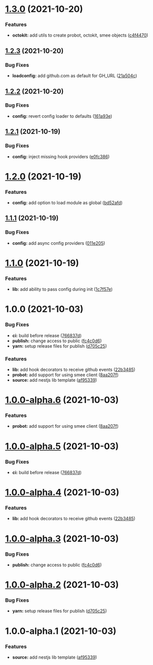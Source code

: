 # [1.3.0](https://github.com/nestjs-shared/probot/compare/v1.2.3...v1.3.0) (2021-10-20)


### Features

* **octokit:** add utils to create probot, octokit, smee objects ([c4f4470](https://github.com/nestjs-shared/probot/commit/c4f447026d913b1e7b1c8957c30fabd50c23a229))

## [1.2.3](https://github.com/nestjs-shared/probot/compare/v1.2.2...v1.2.3) (2021-10-20)


### Bug Fixes

* **loadconfig:** add github.com as default for GH_URL ([21a504c](https://github.com/nestjs-shared/probot/commit/21a504cfc429d03e6166303be596d7c996656a22))

## [1.2.2](https://github.com/nestjs-shared/probot/compare/v1.2.1...v1.2.2) (2021-10-20)


### Bug Fixes

* **config:** revert config loader to defaults ([161a93e](https://github.com/nestjs-shared/probot/commit/161a93e6ea16a57111d8602cf0a32e22c39171e8))

## [1.2.1](https://github.com/nestjs-shared/probot/compare/v1.2.0...v1.2.1) (2021-10-19)


### Bug Fixes

* **config:** inject missing hook providers ([e0fc386](https://github.com/nestjs-shared/probot/commit/e0fc386cddb1308e0f305bf269e5fbfbe505ca60))

# [1.2.0](https://github.com/nestjs-shared/probot/compare/v1.1.1...v1.2.0) (2021-10-19)


### Features

* **config:** add option to load module as global ([bd52afd](https://github.com/nestjs-shared/probot/commit/bd52afde00a895fe70ba1d6d148801e376aac71a))

## [1.1.1](https://github.com/nestjs-shared/probot/compare/v1.1.0...v1.1.1) (2021-10-19)


### Bug Fixes

* **config:** add async config providers ([011e205](https://github.com/nestjs-shared/probot/commit/011e2053489bc2154b4c2faf3e6d199444a7b24c))

# [1.1.0](https://github.com/nestjs-shared/probot/compare/v1.0.0...v1.1.0) (2021-10-19)


### Features

* **lib:** add ability to pass config during init ([1c7f57e](https://github.com/nestjs-shared/probot/commit/1c7f57e74fb81117bf7de373e5d0d0934fe0c482))

# 1.0.0 (2021-10-03)


### Bug Fixes

* **ci:** build before release ([766837d](https://github.com/nestjs-shared/probot/commit/766837dceac7b8ef5901262beec0a21863b1dcf2))
* **publish:** change access to public ([fc4c0d6](https://github.com/nestjs-shared/probot/commit/fc4c0d6796a460343c422ac6174d418d5343cafc))
* **yarn:** setup release files for publish ([d705c25](https://github.com/nestjs-shared/probot/commit/d705c2567a5643040cdbb89676c0e7bae874ae41))


### Features

* **lib:** add hook decorators to receive github events ([22b3485](https://github.com/nestjs-shared/probot/commit/22b34856d380babc2d953a62a794d1e469ed324c))
* **probot:** add support for using smee client ([8aa207f](https://github.com/nestjs-shared/probot/commit/8aa207f808072a37f9bba639c172c688d970d063))
* **source:** add nestjs lib template ([af95339](https://github.com/nestjs-shared/probot/commit/af9533994ab6166f2ec7d9e898d53ba636cab92d))

# [1.0.0-alpha.6](https://github.com/nestjs-shared/probot/compare/v1.0.0-alpha.5...v1.0.0-alpha.6) (2021-10-03)


### Features

* **probot:** add support for using smee client ([8aa207f](https://github.com/nestjs-shared/probot/commit/8aa207f808072a37f9bba639c172c688d970d063))

# [1.0.0-alpha.5](https://github.com/nestjs-shared/probot/compare/v1.0.0-alpha.4...v1.0.0-alpha.5) (2021-10-03)


### Bug Fixes

* **ci:** build before release ([766837d](https://github.com/nestjs-shared/probot/commit/766837dceac7b8ef5901262beec0a21863b1dcf2))

# [1.0.0-alpha.4](https://github.com/nestjs-shared/probot/compare/v1.0.0-alpha.3...v1.0.0-alpha.4) (2021-10-03)


### Features

* **lib:** add hook decorators to receive github events ([22b3485](https://github.com/nestjs-shared/probot/commit/22b34856d380babc2d953a62a794d1e469ed324c))

# [1.0.0-alpha.3](https://github.com/nestjs-shared/probot/compare/v1.0.0-alpha.2...v1.0.0-alpha.3) (2021-10-03)


### Bug Fixes

* **publish:** change access to public ([fc4c0d6](https://github.com/nestjs-shared/probot/commit/fc4c0d6796a460343c422ac6174d418d5343cafc))

# [1.0.0-alpha.2](https://github.com/nestjs-shared/probot/compare/v1.0.0-alpha.1...v1.0.0-alpha.2) (2021-10-03)


### Bug Fixes

* **yarn:** setup release files for publish ([d705c25](https://github.com/nestjs-shared/probot/commit/d705c2567a5643040cdbb89676c0e7bae874ae41))

# 1.0.0-alpha.1 (2021-10-03)


### Features

* **source:** add nestjs lib template ([af95339](https://github.com/nestjs-shared/probot/commit/af9533994ab6166f2ec7d9e898d53ba636cab92d))
